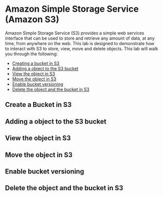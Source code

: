 # Amazon Simple Storage Service (Amazon S3)

Amazon Simple Storage Service (S3) provides a simple web services interface that can be used to store and retrieve any 
amount of data, at any time, from anywhere on the web. This lab is designed to demonstrate how to interact with S3 to 
store, view, move and delete objects. This lab will walk you through the following:

* [Creating a bucket in S3](#create-a-bucket-in-s3)
* [Adding a object to the S3 bucket](#adding-a-object-to-the-s3-bucket)
* [View the object in S3](#view-the-object-in-s3)
* [Move the object in S3](#move-the-object-in-s3)
* [Enable bucket versioning](#Enable-bucket-versioning)
* [Delete the object and the bucket in S3](#Delete-the-object-and-the-bucket-in-S3)


## Create a Bucket in S3

## Adding a object to the S3 bucket

##  View the object in S3

##  Move the object in S3

##  Enable bucket versioning

##  Delete the object and the bucket in S3
